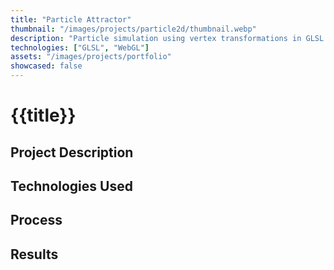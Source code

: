 ```yaml
---
title: "Particle Attractor"
thumbnail: "/images/projects/particle2d/thumbnail.webp"
description: "Particle simulation using vertex transformations in GLSL where you can click and drag around to make particles follow your cursor."
technologies: ["GLSL", "WebGL"]
assets: "/images/projects/portfolio"
showcased: false
---
```


# {{title}}

## Project Description

## Technologies Used

<BlogTechnologies :tags="technologies"></BlogTechnologies>

## Process

## Results
